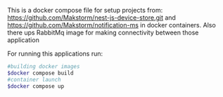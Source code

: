This is a docker compose file for setup projects from:
  https://github.com/Makstorm/nest-js-device-store.git       and      https://github.com/Makstorm/notification-ms
in docker containers.
Also there ups RabbitMq image for making connectivity between those application

For running this applications run:
```bash
#building docker images
$docker compose build 
#container launch
$docker compose up
```
